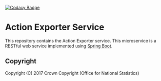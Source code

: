 [![Codacy Badge](https://api.codacy.com/project/badge/Grade/5c09319b89ca4d0f8d9b88ed11c936e4)](https://www.codacy.com/app/sdcplatform/rm-actionexporter-service?utm_source=github.com&amp;utm_medium=referral&amp;utm_content=ONSdigital/rm-actionexporter-service&amp;utm_campaign=Badge_Grade)

# Action Exporter Service
This repository contains the Action Exporter service. This microservice is a RESTful web service implemented using [Spring Boot](http://projects.spring.io/spring-boot/).

## Copyright
Copyright (C) 2017 Crown Copyright (Office for National Statistics)
